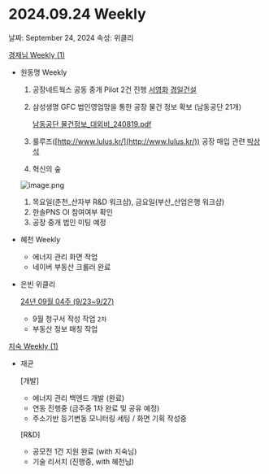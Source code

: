 # 2024.09.24 Weekly

날짜: September 24, 2024
속성: 위클리

[경재님 Weekly (1)](%E1%84%80%E1%85%A7%E1%86%BC%E1%84%8C%E1%85%A2%E1%84%82%E1%85%B5%E1%86%B7%20Weekly%20(1)%20157e98ce7f71801bb8c9d2d4daeb9efa.md)

- 원동명 Weekly
    1. 공장네트웍스 공동 중개 Pilot 2건 진행 [서영화](https://www.notion.so/106e98ce7f71803cb43ce11d2e7c4b73?pvs=21)  [경일건설](https://www.notion.so/59e0ffd2fa464aca9c7f0ec74916b208?pvs=21) 
    2. 삼성생명 GFC 법인영업망을 통한 공장 물건 정보 확보 (남동공단 21개)
        
        [남동공단 물건정보_대외비_240819.pdf](%25EB%2582%25A8%25EB%258F%2599%25EA%25B3%25B5%25EB%258B%25A8_%25EB%25AC%25BC%25EA%25B1%25B4%25EC%25A0%2595%25EB%25B3%25B4_%25EB%258C%2580%25EC%2599%25B8%25EB%25B9%2584_240819.pdf)
        
    3. 룰루즈([http://www.lulus.kr/](http://www.lulus.kr/)) 공장 매입 관련 [박상석](https://www.notion.so/10be98ce7f7180b5a9c9cfb314e3bd2a?pvs=21) 
    4. 혁신의 숲
    
    ![image.png](image%206.png)
    
    1. 목요일(춘천_산자부 R&D 워크샵), 금요일(부산_산업은행 워크샵)
    2. 한솔PNS OI 참여여부 확인
    3. 공장 중개 법인 미팅 예정
- 혜천 Weekly
    - 에너지 관리 화면 작업
    - 네이버 부동산 크롤러 완료
- 은빈 위클리
    
    [24년 09월 04주 (9/23~9/27)](https://www.notion.so/24-09-04-9-23-9-27-10ae98ce7f7180d89771d81e156019b3?pvs=21) 
    
    - 9월 청구서 작성 작업 `2차`
    - 부동산 정보 매칭 작업

[지숙 Weekly (1)](%E1%84%8C%E1%85%B5%E1%84%89%E1%85%AE%E1%86%A8%20Weekly%20(1)%20157e98ce7f7180cb9405d328acc214a4.md)

- 재균
    
    [개발]
    - 에너지 관리 백엔드 개발 (완료)
    - 연동 진행중 (금주중 1차 완료 및 공유 예정)
    - 주소기반 등기변동 모니터링 세팅 / 화면 기획 작성중
    
    [R&D]
    
    - 공모전 1건 지원 완료 (with 지숙님)
    - 기술 리서치 (진행중, with 혜천님)